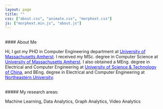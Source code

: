 ```yaml
---
layout: page
title: ""
css: ["about.css", "animate.css", "morphext.css"]
js: ["morphext.min.js", "about.js"]
---
```


<br />
#### About Me

Hi, I got my PHD in Computer Engineering department at [<span style="color:blue;">University of Massachusetts Amherst</span>](https://www.umass.edu). I received my MSc. degree in Computer Science at [<span style="color:blue;">University of Massachusetts Amherst</span>](https://www.umass.edu). I also obtained a MEng. degree in Electrical and Computer Engineering at [<span style="color:blue;">University of Science & Technology of China</span>](https://en.ustc.edu.cn), and BEng. degree in Electrical and Computer Engineering at [<span style="color:blue;">Northeastern University</span>](http://english.neu.edu.cn).

<br />
##### My research areas:

Machine Learning, Data Analytics, Graph Analytics, Video Analytics